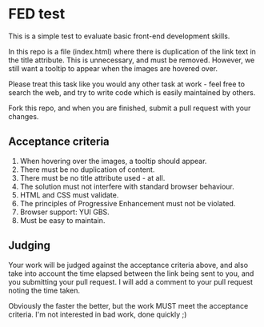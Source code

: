FED test
========

This is a simple test to evaluate basic front-end development skills.

In this repo is a file (index.html) where there is duplication of the link text in the title attribute. This is unnecessary, and must be removed. However, we still want a tooltip to appear when the images are hovered over.

Please treat this task like you would any other task at work - feel free to search the web, and try to write code which is easily maintained by others.

Fork this repo, and when you are finished, submit a pull request with your changes. 


Acceptance criteria
-------------------
1. When hovering over the images, a tooltip should appear.
2. There must be no duplication of content.
3. There must be no title attribute used - at all.
4. The solution must not interfere with standard browser behaviour. 
5. HTML and CSS must validate.
6. The principles of Progressive Enhancement must not be violated.
7. Browser support: YUI GBS.
8. Must be easy to maintain.

Judging
-------
Your work will be judged against the acceptance criteria above, and also take into account the time elapsed between the link being sent to you, and you submitting your pull request. I will add a comment to your pull request noting the time taken.

Obviously the faster the better, but the work MUST meet the acceptance criteria. I'm not interested in bad work, done quickly ;)
